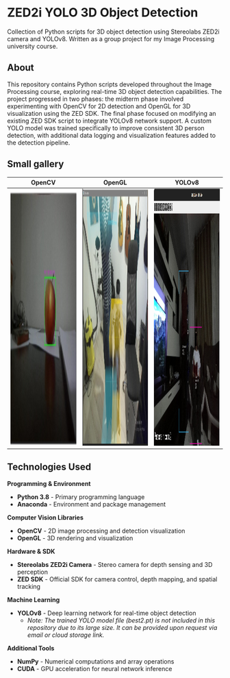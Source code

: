 # ZED2i YOLO 3D Object Detection
Collection of Python scripts for 3D object detection using Stereolabs ZED2i camera and YOLOv8. Written as a group project for my Image Processing university course.

## About
This repository contains Python scripts developed throughout the Image Processing course, exploring real-time 3D object detection capabilities. The project progressed in two phases: the midterm phase involved experimenting with OpenCV for 2D detection and OpenGL for 3D visualization using the ZED SDK. The final phase focused on modifying an existing ZED SDK script to integrate YOLOv8 network support. A custom YOLO model was trained specifically to improve consistent 3D person detection, with additional data logging and visualization features added to the detection pipeline.



## Small gallery
| OpenCV | OpenGL | YOLOv8 |
|:----------:|:----------:|:---------:|
| <img src="presentations/readme_images/midterm_opencv.png" width="350" height="600"> | <img src="presentations/readme_images/midterm_opengl.png" width="350" height="600"> | <img src="presentations/readme_images/final_yolo_detection.png" width="350" height="600"> |

## Technologies Used

**Programming & Environment**
- **Python 3.8** - Primary programming language 
- **Anaconda** - Environment and package management

**Computer Vision Libraries**
- **OpenCV** - 2D image processing and detection visualization
- **OpenGL** - 3D rendering and visualization

**Hardware & SDK**
- **Stereolabs ZED2i Camera** - Stereo camera for depth sensing and 3D perception
- **ZED SDK** - Official SDK for camera control, depth mapping, and spatial tracking

**Machine Learning**
- **YOLOv8** - Deep learning network for real-time object detection
  - *Note: The trained YOLO model file (best2.pt) is not included in this repository due to its large size. It can be provided upon request via email or cloud storage link.*

**Additional Tools**
- **NumPy** - Numerical computations and array operations
- **CUDA** - GPU acceleration for neural network inference 

